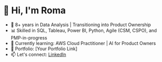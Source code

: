 # 👋 Hi, I'm Roma
- 🧠 8+ years in Data Analysis | Transitioning into Product Ownership
- 📊 Skilled in SQL, Tableau, Power BI, Python, Agile (CSM, CSPO), and PMP-in-progress
- 🌱 Currently learning: AWS Cloud Practitioner | AI for Product Owners
- 📁 Portfolio: [Your Portfolio Link]
- 📫 Let's connect: [LinkedIn]([https://www.linkedin.com/in/roma-v-2b393414/)
